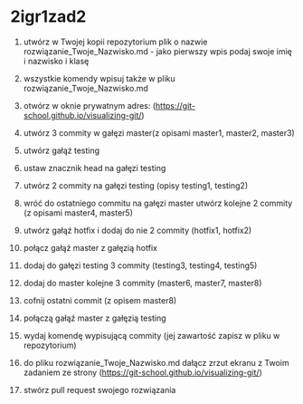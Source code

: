 # 2igr1zad2

1. utwórz w Twojej kopii repozytorium plik o nazwie  rozwiązanie_Twoje_Nazwisko.md - jako pierwszy wpis podaj swoje imię i nazwisko i klasę
1. wszystkie komendy wpisuj także w pliku rozwiązanie_Twoje_Nazwisko.md

1. otwórz w oknie prywatnym adres: (https://git-school.github.io/visualizing-git/)

1. utwórz 3 commity w gałęzi master(z opisami master1, master2, master3)
1. utwórz gałąź testing
1. ustaw znacznik head na gałęzi testing
1. utwórz 2 commity na gałęzi testing (opisy testing1, testing2)
1. wróć do ostatniego commitu na gałęzi master utwórz kolejne 2 commity (z opisami master4, master5)
1. utwórz gałąź hotfix i dodaj do nie 2 commity (hotfix1, hotfix2)
1. połącz gałąź master z gałęzią hotfix 
1. dodaj do gałęzi testing 3 commity (testing3, testing4, testing5)
1. dodaj do master kolejne 3 commity (master6, master7, master8)
1. cofnij ostatni commit (z opisem master8)
1. połączą gałąź master z gałęzią testing
1. wydaj komendę wypisującą commity (jej zawartość zapisz w pliku w repozytorium)
1. do pliku rozwiązanie_Twoje_Nazwisko.md  dałącz zrzut ekranu z Twoim zadaniem ze strony  (https://git-school.github.io/visualizing-git/)
1. stwórz pull request swojego rozwiązania
